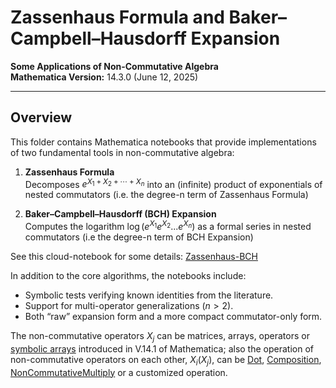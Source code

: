# Zassenhaus Formula and Baker–Campbell–Hausdorff Expansion

**Some Applications of Non-Commutative Algebra**  
**Mathematica Version:** 14.3.0 (June 12, 2025)

---

## Overview

This folder contains Mathematica notebooks that provide implementations of two fundamental tools in non-commutative algebra:

1. **Zassenhaus Formula**  
   Decomposes $e^{X_1 + X_2 + \cdots + X_n}$ into an (infinite) product of exponentials of nested commutators (i.e. the degree-n term of Zassenhaus Formula)

2. **Baker–Campbell–Hausdorff (BCH) Expansion**  
   Computes the logarithm $\log(e^{X_1}e^{X_2}...e^{X_n})$ as a formal series in nested commutators (i.e the degree-n term of BCH Expansion)

See this cloud-notebook for some details: [Zassenhaus-BCH](https://www.wolframcloud.com/obj/mohammadb/Published/Zassenhaus-BCH-Git.nb)

In addition to the core algorithms, the notebooks include:

- Symbolic tests verifying known identities from the literature.  
- Support for multi-operator generalizations ($n > 2$).  
- Both “raw” expansion form and a more compact commutator-only form.

The non-commutative operators $X_j$ can be matrices, arrays, operators or [symbolic arrays](https://reference.wolfram.com/language/guide/SymbolicArrays.html) introduced in V.14.1 of Mathematica; also the operation of non-commutative operators on each other, $X_i(X_j)$, can be [Dot](https://reference.wolfram.com/language/ref/Dot.html), [Composition](https://reference.wolfram.com/language/ref/Composition.html), [NonCommutativeMultiply](https://reference.wolfram.com/language/ref/NonCommutativeMultiply.html) or a customized operation.